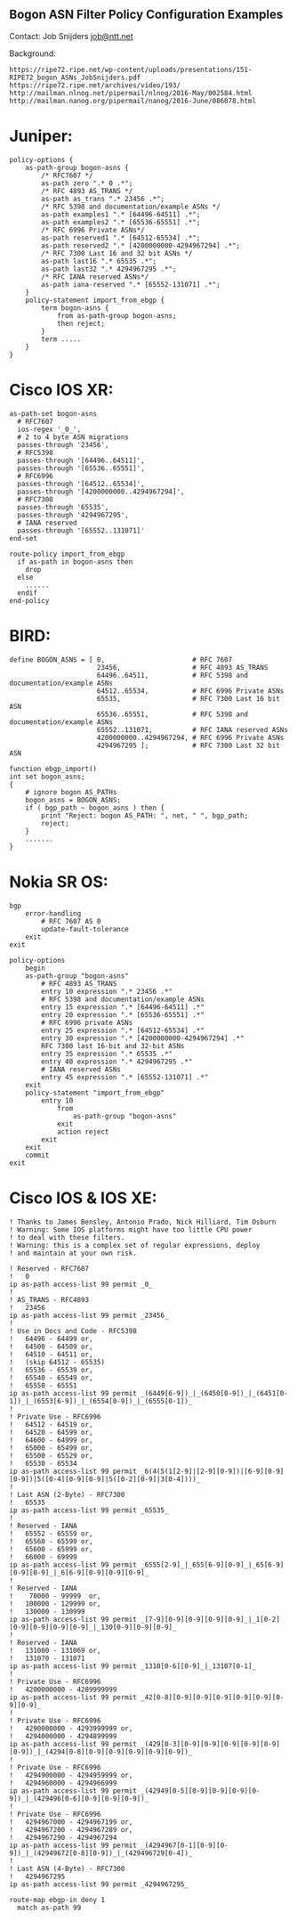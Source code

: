 Bogon ASN Filter Policy Configuration Examples
----------------------------------------------

Contact: Job Snijders <job@ntt.net>

Background:

    https://ripe72.ripe.net/wp-content/uploads/presentations/151-RIPE72_bogon_ASNs_JobSnijders.pdf
    https://ripe72.ripe.net/archives/video/193/
    http://mailman.nlnog.net/pipermail/nlnog/2016-May/002584.html
    http://mailman.nanog.org/pipermail/nanog/2016-June/086078.html

Juniper:
========

    policy-options {
        as-path-group bogon-asns {
            /* RFC7607 */
            as-path zero ".* 0 .*";
            /* RFC 4893 AS_TRANS */
            as-path as_trans ".* 23456 .*";
            /* RFC 5398 and documentation/example ASNs */
            as-path examples1 ".* [64496-64511] .*";
            as-path examples2 ".* [65536-65551] .*";
            /* RFC 6996 Private ASNs*/
            as-path reserved1 ".* [64512-65534] .*";
            as-path reserved2 ".* [4200000000-4294967294] .*";
            /* RFC 7300 Last 16 and 32 bit ASNs */
            as-path last16 ".* 65535 .*";
            as-path last32 ".* 4294967295 .*";
            /* RFC IANA reserved ASNs*/
            as-path iana-reserved ".* [65552-131071] .*";
        }
        policy-statement import_from_ebgp {
            term bogon-asns {
                from as-path-group bogon-asns;
                then reject;
            }
            term .....
        }
    }

Cisco IOS XR:
=============

    as-path-set bogon-asns
      # RFC7607
      ios-regex '_0_',
      # 2 to 4 byte ASN migrations
      passes-through '23456',
      # RFC5398
      passes-through '[64496..64511]',
      passes-through '[65536..65551]',
      # RFC6996
      passes-through '[64512..65534]',
      passes-through '[4200000000..4294967294]',
      # RFC7300
      passes-through '65535',
      passes-through '4294967295',
      # IANA reserved
      passes-through '[65552..131071]'
    end-set

    route-policy import_from_ebgp
      if as-path in bogon-asns then
        drop
      else
        ......
      endif
    end-policy

BIRD:
=====

    define BOGON_ASNS = [ 0,                      # RFC 7607
                          23456,                  # RFC 4893 AS_TRANS
                          64496..64511,           # RFC 5398 and documentation/example ASNs
                          64512..65534,           # RFC 6996 Private ASNs
                          65535,                  # RFC 7300 Last 16 bit ASN
                          65536..65551,           # RFC 5398 and documentation/example ASNs
                          65552..131071,          # RFC IANA reserved ASNs
                          4200000000..4294967294, # RFC 6996 Private ASNs
                          4294967295 ];           # RFC 7300 Last 32 bit ASN
    
    function ebgp_import()
    int set bogon_asns;
    {
        # ignore bogon AS_PATHs
        bogon_asns = BOGON_ASNS;
        if ( bgp_path ~ bogon_asns ) then {
            print "Reject: bogon AS_PATH: ", net, " ", bgp_path;
            reject;
        }
        .......
    }


Nokia SR OS:
============

    bgp
        error-handling
            # RFC 7607 AS 0
            update-fault-tolerance
        exit
    exit

    policy-options
        begin
        as-path-group "bogon-asns"
            # RFC 4893 AS_TRANS
            entry 10 expression ".* 23456 .*"
            # RFC 5398 and documentation/example ASNs
            entry 15 expression ".* [64496-64511] .*"
            entry 20 expression ".* [65536-65551] .*"
            # RFC 6996 private ASNs
            entry 25 expression ".* [64512-65534] .*"
            entry 30 expression ".* [4200000000-4294967294] .*"
            RFC 7300 last 16-bit and 32-bit ASNs
            entry 35 expression ".* 65535 .*"
            entry 40 expression ".* 4294967295 .*"
            # IANA reserved ASNs
            entry 45 expression ".* [65552-131071] .*"
        exit
        policy-statement "import_from_ebgp"
            entry 10
                from
                    as-path-group "bogon-asns"
                exit
                action reject
            exit
        exit
        commit
    exit


Cisco IOS & IOS XE:
===================

    ! Thanks to James Bensley, Antonio Prado, Nick Hilliard, Tim Osburn
    ! Warning: Some IOS platforms might have too little CPU power
    ! to deal with these filters.
    ! Warning: this is a complex set of regular expressions, deploy
    ! and maintain at your own risk. 
    
    ! Reserved - RFC7607
    !   0
    ip as-path access-list 99 permit _0_
    !
    ! AS_TRANS - RFC4893
    !   23456
    ip as-path access-list 99 permit _23456_
    !
    ! Use in Docs and Code - RFC5398
    !   64496 - 64499 or,
    !   64500 - 64509 or,
    !   64510 - 64511 or,
    !   (skip 64512 - 65535)
    !   65536 - 65539 or,
    !   65540 - 65549 or,
    !   65550 - 65551
    ip as-path access-list 99 permit _(6449[6-9])_|_(6450[0-9])_|_(6451[0-1])_|_(6553[6-9])_|_(6554[0-9])_|_(6555[0-1])_
    !
    ! Private Use - RFC6996
    !   64512 - 64519 or,
    !   64520 - 64599 or,
    !   64600 - 64999 or,
    !   65000 - 65499 or,
    !   65500 - 65529 or,
    !   65530 - 65534
    ip as-path access-list 99 permit _6(4(5(1[2-9]|[2-9][0-9])|[6-9][0-9][0-9])|5([0-4][0-9][0-9]|5([0-2][0-9]|3[0-4])))_
    !
    ! Last ASN (2-Byte) - RFC7300
    !   65535
    ip as-path access-list 99 permit _65535_
    !
    ! Reserved - IANA
    !   65552 - 65559 or,
    !   65560 - 65599 or,
    !   65600 - 65999 or,
    !   66000 - 69999
    ip as-path access-list 99 permit _6555[2-9]_|_655[6-9][0-9]_|_65[6-9][0-9][0-9]_|_6[6-9][0-9][0-9][0-9]_
    !
    ! Reserved - IANA
    !    70000 - 99999  or,
    !   100000 - 129999 or,
    !   130000 - 130999
    ip as-path access-list 99 permit _[7-9][0-9][0-9][0-9][0-9]_|_1[0-2][0-9][0-9][0-9][0-9]_|_130[0-9][0-9][0-9]_
    !
    ! Reserved - IANA
    !   131000 - 131069 or,
    !   131070 - 131071
    ip as-path access-list 99 permit _1310[0-6][0-9]_|_13107[0-1]_
    !
    ! Private Use - RFC6996
    !   4200000000 - 4289999999
    ip as-path access-list 99 permit _42[0-8][0-9][0-9][0-9][0-9][0-9][0-9][0-9]_
    !
    ! Private Use - RFC6996
    !   4290000000 - 4293999999 or,
    !   4294000000 - 4294899999
    ip as-path access-list 99 permit _(429[0-3][0-9][0-9][0-9][0-9][0-9][0-9])_|_(4294[0-8][0-9][0-9][0-9][0-9][0-9])_
    !
    ! Private Use - RFC6996
    !   4294900000 - 4294959999 or,
    !   4294960000 - 4294966999
    ip as-path access-list 99 permit _(42949[0-5][0-9][0-9][0-9][0-9])_|_(429496[0-6][0-9][0-9][0-9])_
    !
    ! Private Use - RFC6996
    !   4294967000 - 4294967199 or,
    !   4294967200 - 4294967289 or,
    !   4294967290 - 4294967294
    ip as-path access-list 99 permit _(4294967[0-1][0-9][0-9])_|_(42949672[0-8][0-9])_|_(429496729[0-4])_
    !
    ! Last ASN (4-Byte) - RFC7300
    !   4294967295
    ip as-path access-list 99 permit _4294967295_
   
    route-map ebgp-in deny 1
      match as-path 99
